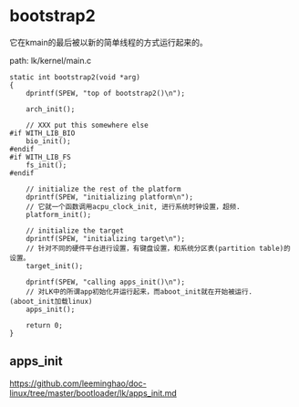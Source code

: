 bootstrap2
========================================

它在kmain的最后被以新的简单线程的方式运行起来的。

path: lk/kernel/main.c
```
static int bootstrap2(void *arg)
{
    dprintf(SPEW, "top of bootstrap2()\n");

    arch_init();

    // XXX put this somewhere else
#if WITH_LIB_BIO
    bio_init();
#endif
#if WITH_LIB_FS
    fs_init();
#endif

    // initialize the rest of the platform
    dprintf(SPEW, "initializing platform\n");
    // 它就一个函数调用acpu_clock_init, 进行系统时钟设置，超频.
    platform_init();

    // initialize the target
    dprintf(SPEW, "initializing target\n");
    // 针对不同的硬件平台进行设置，有键盘设置，和系统分区表(partition table)的设置。
    target_init();

    dprintf(SPEW, "calling apps_init()\n");
    // 对LK中的所谓app初始化并运行起来，而aboot_init就在开始被运行. (aboot_init加载linux)
    apps_init();

    return 0;
}
```

apps_init
----------------------------------------

https://github.com/leeminghao/doc-linux/tree/master/bootloader/lk/apps_init.md
